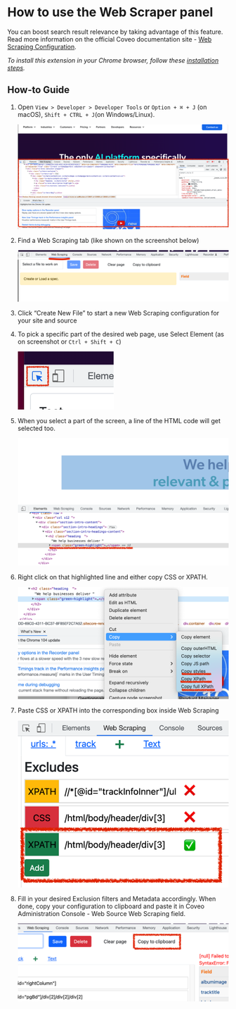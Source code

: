 # How to use the Web Scraper panel

You can boost search result relevance by taking advantage of this feature. Read more information on the official Coveo documentation site - [Web Scraping Configuration](https://docs.coveo.com/en/1874/index-content/web-scraping-configuration).

_To install this extension in your Chrome browser, follow these [installation steps](./install.md)._

## How-to Guide

1. Open `View > Developer > Developer Tools` or `Option + ⌘ + J` (on macOS), `Shift + CTRL + J`(on Windows/Linux).

   ![Developer Tools](./devtools.png)

1. Find a Web Scraping tab (like shown on the screenshot below)

   ![Web Scraper panel](./panel.png)

1. Click “Create New File” to start a new Web Scraping configuration for your site and source
1. To pick a specific part of the desired web page, use Select Element (as on screenshot or `Ctrl + Shift + C`)

   ![findelement.png](./find_element.png)

1. When you select a part of the screen, a line of the HTML code will get selected too.

   ![Elements](./html_code_highlight.png)

1. Right click on that highlighted line and either copy CSS or XPATH.

   ![Copy paths from Elements](./copy_css_or_xpath.png)

1. Paste CSS or XPATH into the corresponding box inside Web Scraping

   ![Exclude rules](./excludes_rules.png)

1. Fill in your desired Exclusion filters and Metadata accordingly. When done, copy your configuration to clipboard and paste it in Coveo Administration Console - Web Source Web Scraping field.

   ![Copy to Clipboard](./copy_clipboard.png)
